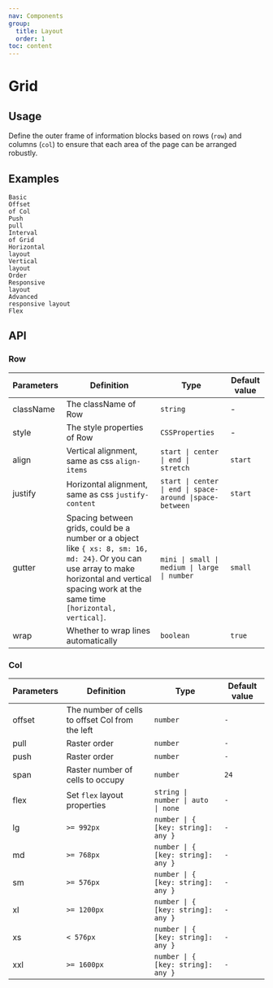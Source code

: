 ```yaml
---
nav: Components
group:
  title: Layout
  order: 1
toc: content
---
```


# Grid

## Usage

Define the outer frame of information blocks based on rows (`row`) and columns (`col`) to ensure that each area of ​​the page can be arranged robustly.

## Examples

<code src="../../packages/ui/examples/grid/basic.tsx" description="From stacking to horizontal arrangement. A basic grid system can be created using a single set of `Row` and `Col` grid components, where all columns (`Col`) must be placed within Row.">Basic</code>  
<code src="../../packages/ui/examples/grid/offset.tsx" description="Specify `offset` to justify the padding of Col.">Offset of Col</code>  
<code src="../../packages/ui/examples/grid/push_pull.tsx" description="Specify `push` or `pull` to sort the grid.">Push pull</code>  
<code src="../../packages/ui/examples/grid/gutter.tsx" description="By specifying `gutter` on `Row`, the area interval of the grid can be changed.">Interval of Grid</code>  
<code src="../../packages/ui/examples/grid/justify.tsx" description="Use `justify` to customize horizontal layout.">Horizontal layout</code>  
<code src="../../packages/ui/examples/grid/align.tsx" description="Use `align` to customize vertical layout.">Vertical layout</code>  
<code src="../../packages/ui/examples/grid/order.tsx" description="Sort items by `order`.">Order</code>  
<code src="../../packages/ui/examples/grid/responsive.tsx" description="Six preset sizes are available: `xs`, `sm`, `md`, `lg`, `xl`, `xxl`.">Responsive layout</code>  
<code src="../../packages/ui/examples/grid/responsive-more.tsx" description="`The `span`, `offset`, `order`, `pull`, `push` properties can be used in `xs`, `sm`, `md`, `lg`, `xl`, `xxl` objects.For example, xs={8} is equivalent to xs={{ span: 8 }}.">Advanced responsive layout</code>  
<code src="../../packages/ui/examples/grid/flex.tsx" description="By setting the `flex` property of the `Col` component, you can configure the flex layout arbitrarily.">Flex</code>

## API

### Row

| **Parameters** | **Definition** | **Type** | **Default value** |
| --- | --- | --- | --- |
| className | The className of Row | `string` | - |
| style | The style properties of Row | `CSSProperties` | - |
| align | Vertical alignment, same as css `align-items` | `start \| center \| end \| stretch` | `start` |
| justify | Horizontal alignment, same as css `justify-content` | `start \| center \| end \| space-around \|space-between` | `start` |
| gutter | Spacing between grids, could be a number or a object like `{ xs: 8, sm: 16, md: 24}`. Or you can use array to make horizontal and vertical spacing work at the same time `[horizontal, vertical]`. | `mini \| small \| medium \| large \| number` | `small` |
| wrap | Whether to wrap lines automatically | `boolean` | `true` |

### Col

| **Parameters** | **Definition** | **Type** | **Default value** |
| --- | --- | --- | --- |
| offset | The number of cells to offset Col from the left | `number` | `-` |
| pull | Raster order | `number` | `-` |
| push | Raster order | `number` | `-` |
| span | Raster number of cells to occupy | `number` | `24` |
| flex | Set `flex` layout properties | `string \| number \| auto \| none` | `-` |
| lg | `>= 992px` | `number \| { [key: string]: any }` | `-` |
| md | `>= 768px` | `number \| { [key: string]: any }` | `-` |
| sm | `>= 576px` | `number \| { [key: string]: any }` | `-` |
| xl | `>= 1200px` | `number \| { [key: string]: any }` | `-` |
| xs | `< 576px` | `number \| { [key: string]: any }` | `-` |
| xxl | `>= 1600px` | `number \| { [key: string]: any }` | `-` |
